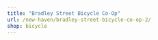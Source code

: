```yaml
---
title: "Bradley Street Bicycle Co-Op"
url: /new-haven/bradley-street-bicycle-co-op-2/
shop: bicycle
---
```

